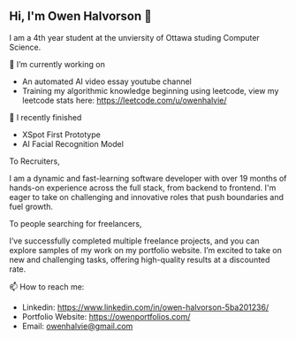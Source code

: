 ## Hi, I'm Owen Halvorson 👋

I am a 4th year student at the unviersity of Ottawa studing Computer Science.

🔭 I’m currently working on 

- An automated AI video essay youtube channel
- Training my algorithmic knowledge beginning using leetcode, view my leetcode stats here: https://leetcode.com/u/owenhalvie/

🌱 I recently finished 

- XSpot First Prototype
- AI Facial Recognition Model

To Recruiters, 

I am a dynamic and fast-learning software developer with over 19 months of hands-on experience across the full stack, from backend to frontend. I'm eager to take on challenging and innovative roles that push boundaries and fuel growth.

To people searching for freelancers, 

I’ve successfully completed multiple freelance projects, and you can explore samples of my work on my portfolio website. I’m excited to take on new and challenging tasks, offering high-quality results at a discounted rate. 


📫 How to reach me:
- Linkedin: https://www.linkedin.com/in/owen-halvorson-5ba201236/
- Portfolio Website: https://owenportfolios.com/
- Email: owenhalvie@gmail.com







<!--
*OHalvorson77/OHalvorson77** is a ✨ _special_ ✨ repository because its `README.md` (this file) appears on your GitHub profile.

Here are some ideas to get you started:

- 🔭 I’m currently working on ...
- 🌱 I’m currently learning ...
- 👯 I’m looking to collaborate on ...
- 🤔 I’m looking for help with ...
- 💬 Ask me about ...
- 📫 How to reach me: ...
- 😄 Pronouns: ...
- ⚡ Fun fact: ...
-->
